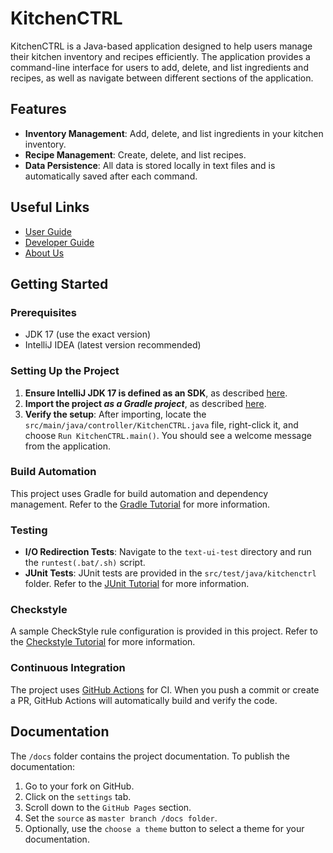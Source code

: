 # KitchenCTRL

KitchenCTRL is a Java-based application designed to help users manage their kitchen inventory and recipes efficiently. The application provides a command-line interface for users to add, delete, and list ingredients and recipes, as well as navigate between different sections of the application.

## Features

- **Inventory Management**: Add, delete, and list ingredients in your kitchen inventory.
- **Recipe Management**: Create, delete, and list recipes.
- **Data Persistence**: All data is stored locally in text files and is automatically saved after each command.

## Useful Links

* [User Guide](https://github.com/AY2425S2-CS2113-T13-1/tp/blob/master/docs/UserGuide.md)
* [Developer Guide](https://github.com/AY2425S2-CS2113-T13-1/tp/blob/master/docs/DeveloperGuide.md)
* [About Us](Ahttps://github.com/AY2425S2-CS2113-T13-1/tp/blob/master/docs/AboutUs.md)

## Getting Started

### Prerequisites

- JDK 17 (use the exact version)
- IntelliJ IDEA (latest version recommended)

### Setting Up the Project

1. **Ensure IntelliJ JDK 17 is defined as an SDK**, as described [here](https://www.jetbrains.com/help/idea/sdk.html#set-up-jdk).
2. **Import the project _as a Gradle project_**, as described [here](https://se-education.org/guides/tutorials/intellijImportGradleProject.html).
3. **Verify the setup**: After importing, locate the `src/main/java/controller/KitchenCTRL.java` file, right-click it, and choose `Run KitchenCTRL.main()`. You should see a welcome message from the application.

### Build Automation

This project uses Gradle for build automation and dependency management. Refer to the [Gradle Tutorial](https://se-education.org/guides/tutorials/gradle.html) for more information.

### Testing

- **I/O Redirection Tests**: Navigate to the `text-ui-test` directory and run the `runtest(.bat/.sh)` script.
- **JUnit Tests**: JUnit tests are provided in the `src/test/java/kitchenctrl` folder. Refer to the [JUnit Tutorial](https://se-education.org/guides/tutorials/junit.html) for more information.

### Checkstyle

A sample CheckStyle rule configuration is provided in this project. Refer to the [Checkstyle Tutorial](https://se-education.org/guides/tutorials/checkstyle.html) for more information.

### Continuous Integration

The project uses [GitHub Actions](https://github.com/features/actions) for CI. When you push a commit or create a PR, GitHub Actions will automatically build and verify the code.

## Documentation

The `/docs` folder contains the project documentation. To publish the documentation:

1. Go to your fork on GitHub.
2. Click on the `settings` tab.
3. Scroll down to the `GitHub Pages` section.
4. Set the `source` as `master branch /docs folder`.
5. Optionally, use the `choose a theme` button to select a theme for your documentation.
